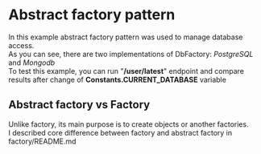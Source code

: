 # Abstract factory pattern

In this example abstract factory pattern was used to manage database access.  
As you can see, there are two implementations of DbFactory: *PostgreSQL* and *Mongodb*  
To test this example, you can run "**/user/latest**" endpoint and compare results after change of **Constants.CURRENT_DATABASE** variable

## Abstract factory vs Factory

Unlike factory, its main purpose is to create objects or another factories.  
I described core difference between factory and abstract factory in factory/README.md
